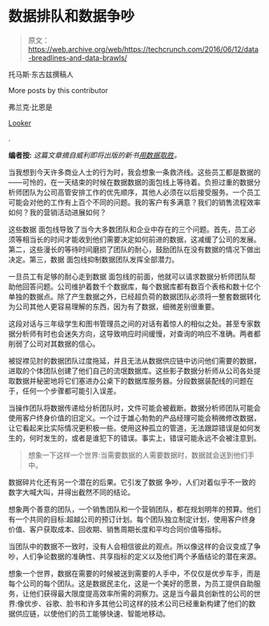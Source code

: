 # 数据排队和数据争吵 

> 原文：<https://web.archive.org/web/https://techcrunch.com/2016/06/12/data-breadlines-and-data-brawls/>

托马斯·东古兹撰稿人

More posts by this contributor

弗兰克·比恩是

[Looker](https://web.archive.org/web/20221209210423/https://looker.com/)

.

**编者按:** *这篇文章摘自威利即将出版的新书[用数据取胜](https://web.archive.org/web/20221209210423/http://www.amazon.com/Winning-Data-Transform-Culture-Empower/dp/1119257239/ref=sr_1_1?ie=UTF8&qid=1465231033&sr=8-1&keywords=winning+with+data)。*

当我想到今天许多商业人士的行为时，我会想象一条救济线。这些员工都是数据的——可怜的，在一天结束的时候在数据数据的面包线上等待着。负担过重的数据分析师团队为公司高管安排工作的优先顺序，其他人必须在以后接受服务。一个员工可能会对他的工作有上百个不同的问题。我的客户有多满意？我们的销售流程效率如何？我的营销活动进展如何？

这些数据 面包线导致了当今大多数团队和企业中存在的三个问题。首先，员工必须等相当长的时间才能收到他们需要决定如何前进的数据，这减缓了公司的发展。第二，这些漫长的等待时间磨损了团队的耐心，鼓励团队在没有数据的情况下做出决定。第三，数据 面包线抑制数据团队发挥全部潜力。

一旦员工有足够的耐心走到数据 面包线的前面，他就可以请求数据分析师团队帮助他回答问题。公司维护着数千个数据库，每个数据库都有数百个表格和数十亿个单独的数据点。除了产生数据之外，已经超负荷的数据团队必须将一整套数据转化为公司其他人更容易理解的东西，因为有了数据，细微差别很重要。

这段对话与三年级学生和图书管理员之间的对话有着惊人的相似之处。甚至专家数据分析师有时也会迷失方向，这导致响应时间缓慢，对查询的响应不准确。两者都削弱了公司对其数据的信心。

被捉襟见肘的数据团队过度拖延，并且无法从数据供应链中访问他们需要的数据，进取的个体团队创建了他们自己的流氓数据库。这些影子数据分析师从公司各处提取数据并秘密地将它们塞进办公桌下的数据库服务器。分段数据装配线的问题在于，任何一个步骤都可能引入误差。

当操作团队将数据传递给分析团队时，文件可能会被截断。数据分析师团队可能会使用客户终身价值的旧定义。一个过于雄心勃勃的产品经理可能会稍微修改数据，让它看起来比实际情况更积极一些。使用这种孤立的管道，无法跟踪错误是如何发生的，何时发生的，或者是谁犯下的错误。事实上，错误可能永远不会被注意到。

> 想象一下这样一个世界:当需要数据的人需要数据时，数据就会送到他们手中。

数据碎片化还有另一个潜在的后果。它引发了数据 争吵，人们对着似乎不一致的数字大喊大叫，并得出截然不同的结论。

想象两个善意的团队，一个销售团队和一个营销团队，都在规划明年的预算。他们有一个共同的目标:超越公司的预订计划。每个团队独立制定计划，使用客户终身价值、客户获取成本、回收期、销售周期长度和平均合同价值等指标。

当团队中的数据不一致时，没有人会相信彼此的观点。所以像这样的会议变成了争吵，人们争论数据的准确性、共享指标的定义以及他们两个矛盾结论的潜在来源。

想象一个世界，数据在需要的时候被送到需要的人手中，不仅仅是优步车手，而是每个公司的每个团队。这是数据民主化，这是一个美好的愿景，为员工提供自助服务，让他们获得最大限度提高效率所需的洞察力。这是当今最具创新性的公司的世界:像优步、谷歌、脸书和许多其他公司这样的技术公司已经重新构建了他们的数据供应链，以使他们的员工能够快速、智能地移动。